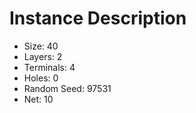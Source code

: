 # Instance Description

* Size: 40
* Layers: 2
* Terminals: 4
* Holes: 0
* Random Seed: 97531
* Net: 10
